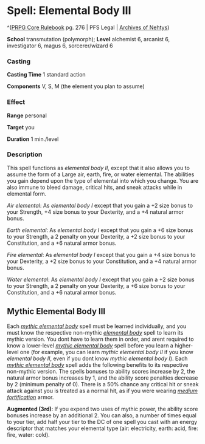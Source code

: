 # Spell: Elemental Body III

^([PRPG Core Rulebook][ss-elemental-body-iii] pg. 276 | PFS Legal | [Archives of Nehtys][sn-elemental-body-iii])

**School** transmutation (polymorph); **Level** alchemist 6, arcanist 6, investigator 6, magus 6, sorcerer/wizard 6

### Casting

**Casting Time** 1 standard action  

**Components** V, S, M (the element you plan to assume)

### Effect

**Range** personal  

**Target** you  

**Duration** 1 min./level

### Description

This spell functions as _elemental body II_, except that it also allows you to assume the form of a Large air, earth, fire, or water elemental. The abilities you gain depend upon the type of elemental into which you change. You are also immune to bleed damage, critical hits, and sneak attacks while in elemental form.  

_Air elemental_: As _elemental body I_ except that you gain a +2 size bonus to your Strength, +4 size bonus to your Dexterity, and a +4 natural armor bonus.   

_Earth elemental_: As _elemental body I_ except that you gain a +6 size bonus to your Strength, a 2 penalty on your Dexterity, a +2 size bonus to your Constitution, and a +6 natural armor bonus.   

_Fire elemental_: As _elemental body I_ except that you gain a +4 size bonus to your Dexterity, a +2 size bonus to your Constitution, and a +4 natural armor bonus.  

_Water elemental_: As _elemental body I_ except that you gain a +2 size bonus to your Strength, a 2 penalty on your Dexterity, a +6 size bonus to your Constitution, and a +6 natural armor bonus.

## Mythic Elemental Body III

Each _[mythic elemental body]_ spell must be learned individually, and you must know the respective non-mythic _[elemental body]_ spell to learn its mythic version. You dont have to learn them in order, and arent required to know a lower-level _[mythic elemental body]_ spell before you learn a higher-level one (for example, you can learn _mythic elemental body II_ if you know _elemental body II_, even if you dont know _mythic elemental body I_). Each _[mythic elemental body]_ spell adds the following benefits to its respective non-mythic version. The spells bonuses to ability scores increase by 2, the natural armor bonus increases by 1, and the ability score penalties decrease by 2 (minimum penalty of 0). There is a 50% chance any critical hit or sneak attack against you is treated as a normal hit, as if you were wearing _[medium fortification]_ armor.  

**Augmented (3rd)**: If you expend two uses of mythic power, the ability score bonuses increase by an additional 2. You can also, a number of times equal to your tier, add half your tier to the DC of one spell you cast with an energy descriptor that matches your elemental type (air: electricity, earth: acid, fire: fire, water: cold).

[ss-elemental-body-iii]: http://paizo.com/pathfinderRPG/v57
[sn-elemental-body-iii]: http://www.archivesofnethys.com/SpellDisplay.aspx?ItemName=Elemental%20Body%20III
[mythic elemental body]: http://www.archivesofnethys.com/SpellDisplay.aspx?ItemName=mythic%20elemental%20body
[medium fortification]: http://www.archivesofnethys.com/SpellDisplay.aspx?ItemName=medium%20fortification
[elemental body]: http://www.archivesofnethys.com/SpellDisplay.aspx?ItemName=elemental%20body